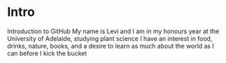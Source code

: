 # Intro
Introduction to GitHub
My name is Levi and I am in my honours year at the University of Adelaide, studying plant science
I have an interest in food, drinks, nature, books, and a desire to learn as much about the world as I can before I kick the bucket
